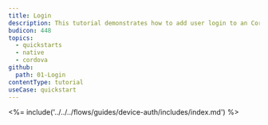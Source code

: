 ```yaml
---
title: Login
description: This tutorial demonstrates how to add user login to an Cordova application using Auth0.
budicon: 448
topics:
  - quickstarts
  - native
  - cordova
github:
  path: 01-Login
contentType: tutorial
useCase: quickstart
---
```

<%= include('../../../flows/guides/device-auth/includes/index.md') %>
